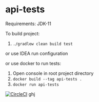 # api-tests

Requirements: JDK-11

To build project:
1. `./gradlew clean build test` 

or use IDEA run configuration

or use docker to run  tests:
1. Open console in root project directory
2. `docker build --tag api-tests .`
3. `docker run api-tests`

[![CircleCI](https://circleci.com/gh/temagi/api-tests.svg?style=svg)](https://circleci.com/gh/temagi/api-tests)
ghj
